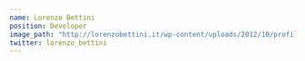 ```yaml
---
name: Lorenzo Bettini
position: Developer
image_path: "http://lorenzobettini.it/wp-content/uploads/2012/10/profilo-google.jpg"
twitter: lorenzo_bettini
---
```

